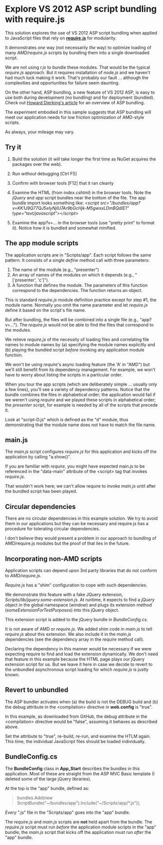 # Explore VS 2012 ASP script bundling with require.js #

This solution explores the use of VS 2012 ASP script bundling when applied to JavaScript files that rely on [**require.js**](http://requirejs.org/) for modularity.

It demonstrates *one* way (not necessarily *the* way) to optimize loading of many *AMD/require.js* scripts by bundling them into a single downloaded script.

We are not using *r.js* to bundle these modules. That would be the typical *require.js* approach. But it requires installation of *node.js* and we haven't had much luck making it work. That's probably our fault ... although the complexities and opportunities for failure seem daunting.

On the other hand, ASP bundling, a new feature of VS 2012 ASP, is easy to use both during development (no bundling) and for deployment (bundled). Check out [Howard Dierking's article](http://codebetter.com/howarddierking/2012/06/04/web-optimization-in-visual-studio-2012-rc/) for an overview of ASP bundling. 

The experiment embodied in this sample suggests that ASP bundling will meet our application needs for low friction optimization of AMD-style scripts.

As always, your mileage may vary.

## Try it ##

1. Build the solution (it will take longer the first time as NuGet acquires the packages over the web).
2. Run *without* debugging [Ctrl F5]
3. Confirm with browser tools [F12] that it ran cleanly
4. Examine the HTML (from *index.cshtml*) in the browser tools. Note the *jQuery* and *app* script bundles near the bottom of the file. The app bundle import looks something like: 
*&lt;script src="/bundles/app?v=KK1J9Q77QJ5eIyNjIU7Ar9bGcHjk-M5gwsxLDmBQdIE1" type="text/javascript">&lt;/script>*

5. Examine the app?v=... in the browser tools (use "pretty print" to format it). Notice how it is bundled and somewhat minified.

## The app module scripts ##
The application scripts are in "Scripts/app". Each script follows the same pattern. It consists of a single *define* method call with three parameters:

1. The name of the module (e.g., "presenter")
2. An array of names of the modules on which it depends (e.g., "['presenter', 'c']").
3. A function that defines the module. The parameters of this function correspond to the dependencies. The function returns an object.

This is standard *require.js* module definition practice except for step #1, the module name. Normally you omit the name parameter and let *require.js* define it based on the script's file name. 

But after bundling, the files will be combined into a single file (e.g., "app?v=..."). The *require.js* would not be able to find the files that correspond to the modules. 

We relieve *require.js* of the necessity of loading files and correlating file names to module names by (a) specifying the module names explicitly and (b) playing the bundled script *before* invoking any application module function. 

We won't be using *require*'s async loading feature (the 'A' in "AMD") but we'll still benefit from its dependency management. For example, we won't have to worry about listing the scripts in a particular order.

When you tour the app scripts (which are deliberately simple ... usually only a few lines), you'll see a variety of dependency patterns. Notice that the bundle combines the files in alphabetical order; the application would fail if we weren't using *require* and we played these scripts in alphabetical order; the *presenter* script, for example is needed by all of the scripts that precede it.

Look at "script-D.js" which is defined as the "d" module, thus demonstrating that the module name does not have to match the file name.

## main.js ##
The *main.js* script configures *require.js* for this application and kicks off the application by calling "a.show()".

If you are familiar with *require*, you might have expected main.js to be referenced in the "data-main" attribute of the &lt;script> tag that invokes *require.js*.

That wouldn't work here; we can't allow require to invoke *main.js* until after the bundled script has been played.

## Circular dependencies ##
There are no circular dependencies in this example solution. We try to avoid them in our applications but they can be necessary and require.js has a procedure for tolerating circular dependencies. 

I don't believe they would present a problem in our approach to bundling of AMD/require.js modules but the proof of that lies in the future.

## Incorporating non-AMD scripts ##
Application scripts can depend upon 3rd party libraries that do not conform to *AMD/require.js*.

*Require.js* has a "shim" configuration to cope with such dependencies. 

We demonstrate this feature with a fake JQuery extension, *Scripts/lib/jquery.some-extension.js*. At runtime, it expects to find a *jQuery* object in the global namespace (*window*) and plugs its extension method (*someExtensionForTestPurposes*) into this jQuery object. 

This extension script is added to the jQuery bundle in *BundleConfig.cs*.

It is not aware of AMD or *require.js*. We added shim code in *main.js* to tell *require.js* about this extension. We also include it in the *main.js* dependencies (see the dependency array in the *require* method call).

Declaring the dependency in this manner would be necessary if we were expecting require to find and load the extension dynamically. We don't need that feature in this example because the HTML page plays our jQuery extension script for us. But we leave it here in case we decide to revert to the unbundled asynchronous script loading for which *require.js* is justly known. 

## Revert to unbundled ##

The ASP bundler activates when (a) the build is not the DEBUG build and (b) the debug attribute in the &lt;compilation> directive in **web.config** is "true".

In this example, as downloaded from GitHub, the debug attribute in the &lt;compilation> directive would be "false", assuming it behaves as described above.

Set the attribute to "true", re-build, re-run, and examine the HTLM again. This time, the individual JavaScript files should be loaded individually.

## BundleConfig.cs ##
The **BundleConfig** class in **App_Start** describes the bundles in this application. Most of these are straight from the ASP MVC Basic template (I deleted some of the large jQuery libraries).

At the top is the "app" bundle, defined as:

>bundles.Add(new ScriptBundle("~/bundles/app").Include("~/Scripts/app/*.js"));

*Every* ".js" file in the "Scripts/app" goes into the "app" bundle.

The *require.js* and *main.js* scripts are **not** held apart from the bundle. The *require.js* script must run *before* the application module scripts in the "app" bundle; the *main.js* script that kicks off the application must run *after* the "app" bundle.